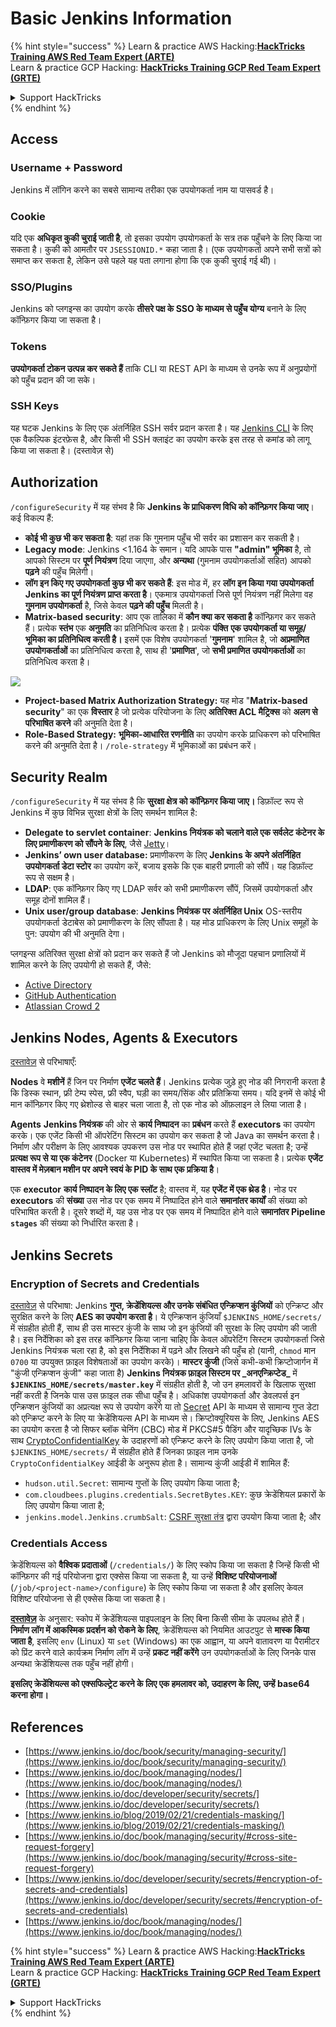 # Basic Jenkins Information

{% hint style="success" %}
Learn & practice AWS Hacking:<img src="../../.gitbook/assets/image (1) (1) (1).png" alt="" data-size="line">[**HackTricks Training AWS Red Team Expert (ARTE)**](https://training.hacktricks.xyz/courses/arte)<img src="../../.gitbook/assets/image (1) (1) (1).png" alt="" data-size="line">\
Learn & practice GCP Hacking: <img src="../../.gitbook/assets/image (2).png" alt="" data-size="line">[**HackTricks Training GCP Red Team Expert (GRTE)**<img src="../../.gitbook/assets/image (2).png" alt="" data-size="line">](https://training.hacktricks.xyz/courses/grte)

<details>

<summary>Support HackTricks</summary>

* Check the [**subscription plans**](https://github.com/sponsors/carlospolop)!
* **Join the** 💬 [**Discord group**](https://discord.gg/hRep4RUj7f) or the [**telegram group**](https://t.me/peass) or **follow** us on **Twitter** 🐦 [**@hacktricks\_live**](https://twitter.com/hacktricks_live)**.**
* **Share hacking tricks by submitting PRs to the** [**HackTricks**](https://github.com/carlospolop/hacktricks) and [**HackTricks Cloud**](https://github.com/carlospolop/hacktricks-cloud) github repos.

</details>
{% endhint %}

## Access

### Username + Password

Jenkins में लॉगिन करने का सबसे सामान्य तरीका एक उपयोगकर्ता नाम या पासवर्ड है।

### Cookie

यदि एक **अधिकृत कुकी चुराई जाती है**, तो इसका उपयोग उपयोगकर्ता के सत्र तक पहुँचने के लिए किया जा सकता है। कुकी को आमतौर पर `JSESSIONID.*` कहा जाता है। (एक उपयोगकर्ता अपने सभी सत्रों को समाप्त कर सकता है, लेकिन उसे पहले यह पता लगाना होगा कि एक कुकी चुराई गई थी)।

### SSO/Plugins

Jenkins को प्लगइन्स का उपयोग करके **तीसरे पक्ष के SSO के माध्यम से पहुँच योग्य** बनाने के लिए कॉन्फ़िगर किया जा सकता है।

### Tokens

**उपयोगकर्ता टोकन उत्पन्न कर सकते हैं** ताकि CLI या REST API के माध्यम से उनके रूप में अनुप्रयोगों को पहुँच प्रदान की जा सके।

### SSH Keys

यह घटक Jenkins के लिए एक अंतर्निहित SSH सर्वर प्रदान करता है। यह [Jenkins CLI](https://www.jenkins.io/doc/book/managing/cli/) के लिए एक वैकल्पिक इंटरफ़ेस है, और किसी भी SSH क्लाइंट का उपयोग करके इस तरह से कमांड को लागू किया जा सकता है। (दस्तावेज़ से)

## Authorization

`/configureSecurity` में यह संभव है कि **Jenkins के प्राधिकरण विधि को कॉन्फ़िगर किया जाए**। कई विकल्प हैं:

* **कोई भी कुछ भी कर सकता है**: यहां तक कि गुमनाम पहुँच भी सर्वर का प्रशासन कर सकती है।
* **Legacy mode**: Jenkins <1.164 के समान। यदि आपके पास **"admin" भूमिका** है, तो आपको सिस्टम पर **पूर्ण नियंत्रण** दिया जाएगा, और **अन्यथा** (गुमनाम उपयोगकर्ताओं सहित) आपको **पढ़ने** की पहुँच मिलेगी।
* **लॉग इन किए गए उपयोगकर्ता कुछ भी कर सकते हैं**: इस मोड में, हर **लॉग इन किया गया उपयोगकर्ता Jenkins का पूर्ण नियंत्रण प्राप्त करता है**। एकमात्र उपयोगकर्ता जिसे पूर्ण नियंत्रण नहीं मिलेगा वह **गुमनाम उपयोगकर्ता** है, जिसे केवल **पढ़ने की पहुँच** मिलती है।
* **Matrix-based security**: आप एक तालिका में **कौन क्या कर सकता है** कॉन्फ़िगर कर सकते हैं। प्रत्येक **स्तंभ** एक **अनुमति** का प्रतिनिधित्व करता है। प्रत्येक **पंक्ति** **एक उपयोगकर्ता या समूह/भूमिका का प्रतिनिधित्व करती है।** इसमें एक विशेष उपयोगकर्ता '**गुमनाम**' शामिल है, जो **अप्रमाणित उपयोगकर्ताओं** का प्रतिनिधित्व करता है, साथ ही '**प्रमाणित**', जो **सभी प्रमाणित उपयोगकर्ताओं** का प्रतिनिधित्व करता है।

![](<../../.gitbook/assets/image (149).png>)

* **Project-based Matrix Authorization Strategy:** यह मोड "**Matrix-based security**" का एक **विस्तार** है जो प्रत्येक परियोजना के लिए **अतिरिक्त ACL मैट्रिक्स** को **अलग से परिभाषित करने** की अनुमति देता है।
* **Role-Based Strategy:** **भूमिका-आधारित रणनीति** का उपयोग करके प्राधिकरण को परिभाषित करने की अनुमति देता है। `/role-strategy` में भूमिकाओं का प्रबंधन करें।

## **Security Realm**

`/configureSecurity` में यह संभव है कि **सुरक्षा क्षेत्र को कॉन्फ़िगर किया जाए।** डिफ़ॉल्ट रूप से Jenkins में कुछ विभिन्न सुरक्षा क्षेत्रों के लिए समर्थन शामिल है:

* **Delegate to servlet container**: **Jenkins नियंत्रक को चलाने वाले एक सर्वलेट कंटेनर के लिए प्रमाणीकरण को सौंपने के लिए**, जैसे [Jetty](https://www.eclipse.org/jetty/)।
* **Jenkins’ own user database:** प्रमाणीकरण के लिए **Jenkins के अपने अंतर्निहित उपयोगकर्ता डेटा स्टोर** का उपयोग करें, बजाय इसके कि एक बाहरी प्रणाली को सौंपें। यह डिफ़ॉल्ट रूप से सक्षम है।
* **LDAP**: एक कॉन्फ़िगर किए गए LDAP सर्वर को सभी प्रमाणीकरण सौंपें, जिसमें उपयोगकर्ता और समूह दोनों शामिल हैं।
* **Unix user/group database**: **Jenkins नियंत्रक पर अंतर्निहित Unix** OS-स्तरीय उपयोगकर्ता डेटाबेस को प्रमाणीकरण के लिए सौंपता है। यह मोड प्राधिकरण के लिए Unix समूहों के पुन: उपयोग की भी अनुमति देगा।

प्लगइन्स अतिरिक्त सुरक्षा क्षेत्रों को प्रदान कर सकते हैं जो Jenkins को मौजूदा पहचान प्रणालियों में शामिल करने के लिए उपयोगी हो सकते हैं, जैसे:

* [Active Directory](https://plugins.jenkins.io/active-directory)
* [GitHub Authentication](https://plugins.jenkins.io/github-oauth)
* [Atlassian Crowd 2](https://plugins.jenkins.io/crowd2)

## Jenkins Nodes, Agents & Executors

[दस्तावेज़](https://www.jenkins.io/doc/book/managing/nodes/) से परिभाषाएँ:

**Nodes** वे **मशीनें** हैं जिन पर निर्माण **एजेंट चलते हैं**। Jenkins प्रत्येक जुड़े हुए नोड की निगरानी करता है कि डिस्क स्थान, फ्री टेम्प स्पेस, फ्री स्वैप, घड़ी का समय/सिंक और प्रतिक्रिया समय। यदि इनमें से कोई भी मान कॉन्फ़िगर किए गए थ्रेशोल्ड से बाहर चला जाता है, तो एक नोड को ऑफ़लाइन ले लिया जाता है।

**Agents** **Jenkins नियंत्रक** की ओर से **कार्य निष्पादन** का **प्रबंधन** करते हैं **executors** का उपयोग करके। एक एजेंट किसी भी ऑपरेटिंग सिस्टम का उपयोग कर सकता है जो Java का समर्थन करता है। निर्माण और परीक्षण के लिए आवश्यक उपकरण उस नोड पर स्थापित होते हैं जहां एजेंट चलता है; उन्हें **प्रत्यक्ष रूप से या एक कंटेनर** (Docker या Kubernetes) में स्थापित किया जा सकता है। प्रत्येक **एजेंट वास्तव में मेज़बान मशीन पर अपने स्वयं के PID के साथ एक प्रक्रिया है**।

एक **executor** **कार्य निष्पादन के लिए एक स्लॉट** है; वास्तव में, यह **एजेंट में एक थ्रेड है**। नोड पर **executors** की **संख्या** उस नोड पर एक समय में निष्पादित होने वाले **समानांतर कार्यों** की संख्या को परिभाषित करती है। दूसरे शब्दों में, यह उस नोड पर एक समय में निष्पादित होने वाले **समानांतर Pipeline `stages`** की संख्या को निर्धारित करता है।

## Jenkins Secrets

### Encryption of Secrets and Credentials

[दस्तावेज़](https://www.jenkins.io/doc/developer/security/secrets/#encryption-of-secrets-and-credentials) से परिभाषा: Jenkins **गुप्त, क्रेडेंशियल्स और उनके संबंधित एन्क्रिप्शन कुंजियों** को एन्क्रिप्ट और सुरक्षित करने के लिए **AES का उपयोग करता है**। ये एन्क्रिप्शन कुंजियाँ `$JENKINS_HOME/secrets/` में संग्रहीत होती हैं, साथ ही उस मास्टर कुंजी के साथ जो इन कुंजियों की सुरक्षा के लिए उपयोग की जाती है। इस निर्देशिका को इस तरह कॉन्फ़िगर किया जाना चाहिए कि केवल ऑपरेटिंग सिस्टम उपयोगकर्ता जिसे Jenkins नियंत्रक चला रहा है, को इस निर्देशिका में पढ़ने और लिखने की पहुँच हो (यानी, `chmod` मान `0700` या उपयुक्त फ़ाइल विशेषताओं का उपयोग करके)। **मास्टर कुंजी** (जिसे कभी-कभी क्रिप्टोजार्गन में "कुंजी एन्क्रिप्शन कुंजी" कहा जाता है) **Jenkins नियंत्रक फ़ाइल सिस्टम पर \_अनएन्क्रिप्टेड\_** में **`$JENKINS_HOME/secrets/master.key`** में संग्रहीत होती है, जो उन हमलावरों के खिलाफ सुरक्षा नहीं करती है जिनके पास उस फ़ाइल तक सीधा पहुँच है। अधिकांश उपयोगकर्ता और डेवलपर्स इन एन्क्रिप्शन कुंजियों का अप्रत्यक्ष रूप से उपयोग करेंगे या तो [Secret](https://javadoc.jenkins.io/byShortName/Secret) API के माध्यम से सामान्य गुप्त डेटा को एन्क्रिप्ट करने के लिए या क्रेडेंशियल्स API के माध्यम से। क्रिप्टोक्यूरियस के लिए, Jenkins AES का उपयोग करता है जो सिफर ब्लॉक चेनिंग (CBC) मोड में PKCS#5 पैडिंग और यादृच्छिक IVs के साथ [CryptoConfidentialKey](https://javadoc.jenkins.io/byShortName/CryptoConfidentialKey) के उदाहरणों को एन्क्रिप्ट करने के लिए उपयोग किया जाता है, जो `$JENKINS_HOME/secrets/` में संग्रहीत होते हैं जिनका फ़ाइल नाम उनके `CryptoConfidentialKey` आईडी के अनुरूप होता है। सामान्य कुंजी आईडी में शामिल हैं:

* `hudson.util.Secret`: सामान्य गुप्तों के लिए उपयोग किया जाता है;
* `com.cloudbees.plugins.credentials.SecretBytes.KEY`: कुछ क्रेडेंशियल प्रकारों के लिए उपयोग किया जाता है;
* `jenkins.model.Jenkins.crumbSalt`: [CSRF सुरक्षा तंत्र](https://www.jenkins.io/doc/book/managing/security/#cross-site-request-forgery) द्वारा उपयोग किया जाता है; और

### Credentials Access

क्रेडेंशियल्स को **वैश्विक प्रदाताओं** (`/credentials/`) के लिए स्कोप किया जा सकता है जिन्हें किसी भी कॉन्फ़िगर की गई परियोजना द्वारा एक्सेस किया जा सकता है, या उन्हें **विशिष्ट परियोजनाओं** (`/job/<project-name>/configure`) के लिए स्कोप किया जा सकता है और इसलिए केवल विशिष्ट परियोजना से ही एक्सेस किया जा सकता है।

[**दस्तावेज़**](https://www.jenkins.io/blog/2019/02/21/credentials-masking/) के अनुसार: स्कोप में क्रेडेंशियल्स पाइपलाइन के लिए बिना किसी सीमा के उपलब्ध होते हैं। **निर्माण लॉग में आकस्मिक प्रदर्शन को रोकने के लिए**, क्रेडेंशियल्स को नियमित आउटपुट से **मास्क किया जाता है**, इसलिए `env` (Linux) या `set` (Windows) का एक आह्वान, या अपने वातावरण या पैरामीटर को प्रिंट करने वाले कार्यक्रम निर्माण लॉग में उन्हें **प्रकट नहीं करेंगे** उन उपयोगकर्ताओं के लिए जिनके पास अन्यथा क्रेडेंशियल्स तक पहुँच नहीं होगी।

**इसलिए क्रेडेंशियल्स को एक्सफिल्ट्रेट करने के लिए एक हमलावर को, उदाहरण के लिए, उन्हें base64 करना होगा।**

## References

* [https://www.jenkins.io/doc/book/security/managing-security/](https://www.jenkins.io/doc/book/security/managing-security/)
* [https://www.jenkins.io/doc/book/managing/nodes/](https://www.jenkins.io/doc/book/managing/nodes/)
* [https://www.jenkins.io/doc/developer/security/secrets/](https://www.jenkins.io/doc/developer/security/secrets/)
* [https://www.jenkins.io/blog/2019/02/21/credentials-masking/](https://www.jenkins.io/blog/2019/02/21/credentials-masking/)
* [https://www.jenkins.io/doc/book/managing/security/#cross-site-request-forgery](https://www.jenkins.io/doc/book/managing/security/#cross-site-request-forgery)
* [https://www.jenkins.io/doc/developer/security/secrets/#encryption-of-secrets-and-credentials](https://www.jenkins.io/doc/developer/security/secrets/#encryption-of-secrets-and-credentials)
* [https://www.jenkins.io/doc/book/managing/nodes/](https://www.jenkins.io/doc/book/managing/nodes/)

{% hint style="success" %}
Learn & practice AWS Hacking:<img src="../../.gitbook/assets/image (1) (1) (1).png" alt="" data-size="line">[**HackTricks Training AWS Red Team Expert (ARTE)**](https://training.hacktricks.xyz/courses/arte)<img src="../../.gitbook/assets/image (1) (1) (1).png" alt="" data-size="line">\
Learn & practice GCP Hacking: <img src="../../.gitbook/assets/image (2).png" alt="" data-size="line">[**HackTricks Training GCP Red Team Expert (GRTE)**<img src="../../.gitbook/assets/image (2).png" alt="" data-size="line">](https://training.hacktricks.xyz/courses/grte)

<details>

<summary>Support HackTricks</summary>

* Check the [**subscription plans**](https://github.com/sponsors/carlospolop)!
* **Join the** 💬 [**Discord group**](https://discord.gg/hRep4RUj7f) or the [**telegram group**](https://t.me/peass) or **follow** us on **Twitter** 🐦 [**@hacktricks\_live**](https://twitter.com/hacktricks_live)**.**
* **Share hacking tricks by submitting PRs to the** [**HackTricks**](https://github.com/carlospolop/hacktricks) and [**HackTricks Cloud**](https://github.com/carlospolop/hacktricks-cloud) github repos.

</details>
{% endhint %}

